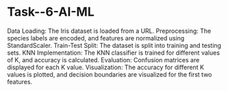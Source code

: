 # Task--6-AI-ML 
Data Loading: The Iris dataset is loaded from a URL.
Preprocessing: The species labels are encoded, and features are normalized using StandardScaler.
Train-Test Split: The dataset is split into training and testing sets.
KNN Implementation: The KNN classifier is trained for different values of K, and accuracy is calculated.
Evaluation: Confusion matrices are displayed for each K value.
Visualization: The accuracy for different K values is plotted, and decision boundaries are visualized for the first two features.
